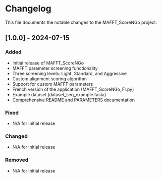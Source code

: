 # Changelog

This file documents the notable changes to the MAFFT_ScoreNGo project.

## [1.0.0] - 2024-07-15

### Added
- Initial release of MAFFT_ScoreNGo
- MAFFT parameter screening functionality
- Three screening levels: Light, Standard, and Aggressive
- Custom alignment scoring algorithm
- Support for custom MAFFT parameters
- French version of the application (MAFFT_ScoreNGo_Fr.py)
- Example dataset (dataset_seq_example.fasta)
- Comprehensive README and PARAMETERS documentation

### Fixed
- N/A for initial release

### Changed
- N/A for initial release

### Removed
- N/A for initial release
